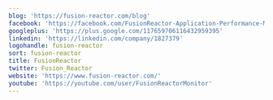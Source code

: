 ```yaml
---
blog: 'https://fusion-reactor.com/blog'
facebook: 'https://facebook.com/FusionReactor-Application-Performance-Monitor-for-Java-52302967418'
googleplus: 'https://plus.google.com/117659706116432959395'
linkedin: 'https://linkedin.com/company/1827379'
logohandle: fusion-reactor
sort: fusion-reactor
title: FusionReactor
twitter: Fusion_Reactor
website: 'https://www.fusion-reactor.com/'
youtube: 'https://youtube.com/user/FusionReactorMonitor'
---
```

